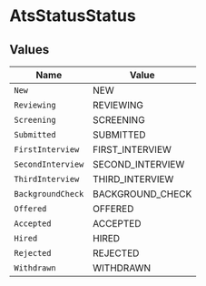 # AtsStatusStatus


## Values

| Name              | Value             |
| ----------------- | ----------------- |
| `New`             | NEW               |
| `Reviewing`       | REVIEWING         |
| `Screening`       | SCREENING         |
| `Submitted`       | SUBMITTED         |
| `FirstInterview`  | FIRST_INTERVIEW   |
| `SecondInterview` | SECOND_INTERVIEW  |
| `ThirdInterview`  | THIRD_INTERVIEW   |
| `BackgroundCheck` | BACKGROUND_CHECK  |
| `Offered`         | OFFERED           |
| `Accepted`        | ACCEPTED          |
| `Hired`           | HIRED             |
| `Rejected`        | REJECTED          |
| `Withdrawn`       | WITHDRAWN         |